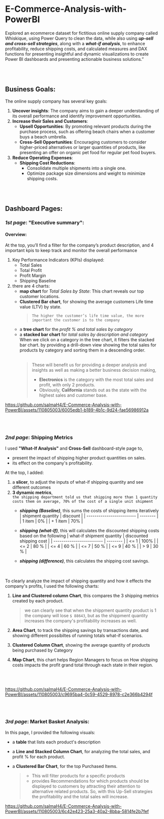 # E-Commerce-Analysis-with-PowerBI
Explored an ecommerce dataset for fictitious online supply company called Whiskique, using Power Query to clean the data, while also using ***up-sell and cross-sell strategies***, along with a ***what-if analysis***, to enhance profitability, reduce shipping costs, and calculated measures and DAX functions for presenting insightful and dynamic visualizations to create Power BI dashboards and presenting actionable business solutions.”

<br/><br/>

## Business Goals:
The online supply company has several key goals:
1. **Uncover insights**: The company aims to gain a deeper understanding of its overall performance and identify improvement opportunities.
2. **Increase their Sales and Customers**:
      - **Upsell Opportunities**: By promoting relevant products during the purchase process, such as offering beach chairs when a customer buys a beach umbrella.
      - **Cross-Sell Opportunities**: Encouraging customers to consider higher-priced alternatives or larger quantities of products, like presenting an offer on organic pet food for regular pet food buyers.
3. **Reduce Operating Expenses**:
    - **Shipping Cost Reductions**:
      - Consolidate multiple shipments into a single one.
      - Optimize package size dimensions and weight to minimize shipping costs.
   
<br/><br/>

## Dashboard Pages:
### ***1st page***: **"Executive summary"**: 
#### Overview:  
At the top, you’ll find a filter for the company’s product description, and 4 important kpis to keep track and monitor the overall performance
  1. Key Performance Indicators (KPIs) displayed:
      - Total Sales
      - Total Profit
      - Profit Margin
      - Shipping Baseline
  2. there are 4 charts:  
      - **map chart** for *Total Sales by State*: This chart reveals our top customer locations.
      - **Clustered Bar chart**, for showing the average customers Life time value (LTV) by state.
        > `The higher the customer’s life time value, the more important the customer is to the company`    
      - a **tree chart** for the *profit % and total sales by category*
      - a **stacked bar chart** for *total sales by description and category*    
When we click on a category in the tree chart, it filters the stacked bar chart. by providing a drill-down view showing the total sales for products by category and sorting them in a descending order. 
<br/><br/>
        > These will benefit us for providing a deeper analysis and insights as well as making a better business decision making,
        > - **Electronics** is the category with the most total sales and profit, with only 2 products.  
        > - Obviously, **California** stands out as the state with the highest sales and customer base.

https://github.com/salmaH4/E-Commerce-Analysis-with-PowerBI/assets/110805003/6005edb1-b189-4b1c-9d24-fae56986912a

<br/><br/>

### ***2nd page***: **Shipping Metrics**
I used **"What-If Analysis"** and **Cross-Sell** dashboard-style page to, 
- present the impact of shipping higher product quantities on sales.
- its effect on the company's profitability.   

At the top, I added:
  1. a **slicer**, to adjust the inputs of what-if shipping quantity and see different outcomes
  2. **3 dynamic metrics**,   
     ` the shipping department told us that shipping more than 1 quantity costs them on average, 70% of the cost of a single unit shipment `
     - ***shipping (Baseline)***, this sums the costs of shipping items iteratively
       | shipment quantity | discount |
       | ------------------------- | -------- |
       | 1 item | 0% |
       | + 1 item | 70% |
       
     - ***shipping (what-If)***, this will calculates the discounted shipping costs based on the following 
       | what-if shipment quantity | discounted shipping cost |
       | ------------------------- | -------- |
       | <= 1 | 100% |
       | <= 2 | 80 % |
       | <= 4 | 60 % |
       | <= 7 | 50 % |
       | <= 9 | 40 % |
       | > 9 | 30 % |
       
     - ***shipping (difference)***, this calculates the shipping cost savings.   
<br/><br/>

  To clearly analyze the impact of shipping quantity and how it effects the company's profits, I used the following charts:
  1. **Line and Clustered column Chart**, this compares the 3 shipping metrics created by each product.
  
       > we can clearly see that when the shippment quantity product is 1 the company will lose `$ 88643`, but as the shippment quantity increases the company's profitability increases as well.
  2. **Area Chart**, to track the shipping savings by transactions date, and showing different possibiltes of running totals what-if scenarios.
  3. **Clustered Column Chart**, showing the average quantity of products being purchased by Category
  4. **Map Chart**, this chart helps Region Managers to focus on How shipping costs impacts the profit grand total through each state in their region.
     
<br/><br/>

https://github.com/salmaH4/E-Commerce-Analysis-with-PowerBI/assets/110805003/c9695ba4-0c59-4529-8978-c2e366b4294f

<br/><br/>

### ***3rd page***: **Market Basket Analysis**:
In this page, I provided the following visuals:
- a **table** that lists each product's description
- a **Line and Stacked Column Chart**, for analyzing the total sales, and profit % for each product.
- a **Clustered Bar Chart**, for the top Purchased Items.
    
    > - This will filter products for a specific products
    > - provides Recommendations for which products should be displayed to customers by attracting their attention to alternative related products. So, with this Up-Sell strategies the profitability and the total sales will increase.

https://github.com/salmaH4/E-Commerce-Analysis-with-PowerBI/assets/110805003/6c42e423-25a3-40a2-8bba-5814fe2b7fef

<br/><br/>





